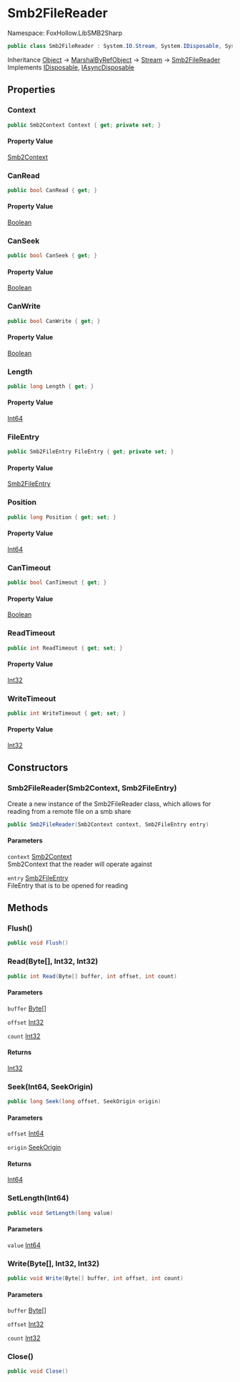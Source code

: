 # Smb2FileReader

Namespace: FoxHollow.LibSMB2Sharp



```csharp
public class Smb2FileReader : System.IO.Stream, System.IDisposable, System.IAsyncDisposable
```

Inheritance [Object](https://docs.microsoft.com/en-us/dotnet/api/system.object) → [MarshalByRefObject](https://docs.microsoft.com/en-us/dotnet/api/system.marshalbyrefobject) → [Stream](https://docs.microsoft.com/en-us/dotnet/api/system.io.stream) → [Smb2FileReader](./foxhollow.libsmb2sharp.smb2filereader.md)<br>
Implements [IDisposable](https://docs.microsoft.com/en-us/dotnet/api/system.idisposable), [IAsyncDisposable](https://docs.microsoft.com/en-us/dotnet/api/system.iasyncdisposable)

## Properties

### **Context**



```csharp
public Smb2Context Context { get; private set; }
```

#### Property Value

[Smb2Context](./foxhollow.libsmb2sharp.smb2context.md)<br>

### **CanRead**



```csharp
public bool CanRead { get; }
```

#### Property Value

[Boolean](https://docs.microsoft.com/en-us/dotnet/api/system.boolean)<br>

### **CanSeek**



```csharp
public bool CanSeek { get; }
```

#### Property Value

[Boolean](https://docs.microsoft.com/en-us/dotnet/api/system.boolean)<br>

### **CanWrite**



```csharp
public bool CanWrite { get; }
```

#### Property Value

[Boolean](https://docs.microsoft.com/en-us/dotnet/api/system.boolean)<br>

### **Length**



```csharp
public long Length { get; }
```

#### Property Value

[Int64](https://docs.microsoft.com/en-us/dotnet/api/system.int64)<br>

### **FileEntry**



```csharp
public Smb2FileEntry FileEntry { get; private set; }
```

#### Property Value

[Smb2FileEntry](./foxhollow.libsmb2sharp.smb2fileentry.md)<br>

### **Position**



```csharp
public long Position { get; set; }
```

#### Property Value

[Int64](https://docs.microsoft.com/en-us/dotnet/api/system.int64)<br>

### **CanTimeout**



```csharp
public bool CanTimeout { get; }
```

#### Property Value

[Boolean](https://docs.microsoft.com/en-us/dotnet/api/system.boolean)<br>

### **ReadTimeout**



```csharp
public int ReadTimeout { get; set; }
```

#### Property Value

[Int32](https://docs.microsoft.com/en-us/dotnet/api/system.int32)<br>

### **WriteTimeout**



```csharp
public int WriteTimeout { get; set; }
```

#### Property Value

[Int32](https://docs.microsoft.com/en-us/dotnet/api/system.int32)<br>

## Constructors

### **Smb2FileReader(Smb2Context, Smb2FileEntry)**

Create a new instance of the Smb2FileReader class, which allows for reading
 from a remote file on a smb share

```csharp
public Smb2FileReader(Smb2Context context, Smb2FileEntry entry)
```

#### Parameters

`context` [Smb2Context](./foxhollow.libsmb2sharp.smb2context.md)<br>
Smb2Context that the reader will operate against

`entry` [Smb2FileEntry](./foxhollow.libsmb2sharp.smb2fileentry.md)<br>
FileEntry that is to be opened for reading

## Methods

### **Flush()**



```csharp
public void Flush()
```

### **Read(Byte[], Int32, Int32)**



```csharp
public int Read(Byte[] buffer, int offset, int count)
```

#### Parameters

`buffer` [Byte[]](https://docs.microsoft.com/en-us/dotnet/api/system.byte)<br>

`offset` [Int32](https://docs.microsoft.com/en-us/dotnet/api/system.int32)<br>

`count` [Int32](https://docs.microsoft.com/en-us/dotnet/api/system.int32)<br>

#### Returns

[Int32](https://docs.microsoft.com/en-us/dotnet/api/system.int32)<br>

### **Seek(Int64, SeekOrigin)**



```csharp
public long Seek(long offset, SeekOrigin origin)
```

#### Parameters

`offset` [Int64](https://docs.microsoft.com/en-us/dotnet/api/system.int64)<br>

`origin` [SeekOrigin](https://docs.microsoft.com/en-us/dotnet/api/system.io.seekorigin)<br>

#### Returns

[Int64](https://docs.microsoft.com/en-us/dotnet/api/system.int64)<br>

### **SetLength(Int64)**



```csharp
public void SetLength(long value)
```

#### Parameters

`value` [Int64](https://docs.microsoft.com/en-us/dotnet/api/system.int64)<br>

### **Write(Byte[], Int32, Int32)**



```csharp
public void Write(Byte[] buffer, int offset, int count)
```

#### Parameters

`buffer` [Byte[]](https://docs.microsoft.com/en-us/dotnet/api/system.byte)<br>

`offset` [Int32](https://docs.microsoft.com/en-us/dotnet/api/system.int32)<br>

`count` [Int32](https://docs.microsoft.com/en-us/dotnet/api/system.int32)<br>

### **Close()**



```csharp
public void Close()
```
